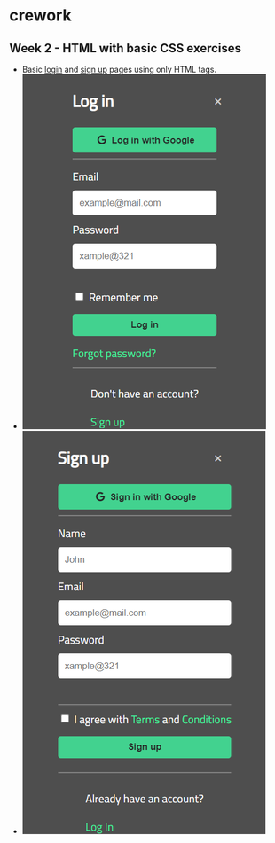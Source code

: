 # crework

## Week 2 - HTML with basic CSS exercises

- Basic [login](/week_2/index.html) and [sign up](/week_2/signup.html) pages using only HTML tags.
- ![Login Page](/week_2/assets/login_basic_css.png "Login Page")
- ![Sign up Page](/week_2/assets/signup_basic_css.png "Sign up Page")
